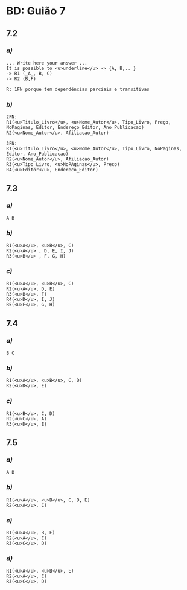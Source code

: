 # BD: Guião 7


## ​7.2 
 
### *a)*

```
... Write here your answer ...
It is possible to <u>underline</u> -> {A, B,.. }
-> R1 (_A_, B, C)
-> R2 (B,F)

R: 1FN porque tem dependências parciais e transitivas
```

### *b)* 

```
2FN:
R1(<u>Titulo_Livro</u>, <u>Nome_Autor</u>, Tipo_Livro, Preço, NoPaginas, Editor, Endereço_Editor, Ano_Publicacao)
R2(<u>Nome_Autor</u>, Afiliacao_Autor)

3FN:
R1(<u>Titulo_Livro</u>, <u>Nome_Autor</u>, Tipo_Livro, NoPaginas, Editor, Ano_Publicacao)
R2(<u>Nome_Autor</u>, Afiliacao_Autor)
R3(<u>Tipo_Livro, <u>NoPAginas</u>, Preco)
R4(<u>Editor</u>, Endereco_Editor)
```




## ​7.3
 
### *a)*

```
A B
```


### *b)* 

```
R1(<u>A</u>, <u>B</u>, C)
R2(<u>A</u> , D, E, I, J)
R3(<u>B</u> , F, G, H)
```


### *c)* 

```
R1(<u>A</u>, <u>B</u>, C)
R2(<u>A</u>, D, E)
R3(<u>B</u>, F)
R4(<u>D</u>, I, J)
R5(<u>F</u>, G, H)
```


## ​7.4
 
### *a)*

```
B C
```


### *b)* 

```
R1(<u>A</u>, <u>B</u>, C, D)
R2(<u>D</u>, E)

```


### *c)* 

```
R1(<u>B</u>, C, D)
R2(<u>C</u>, A)
R3(<u>D</u>, E)
```



## ​7.5
 
### *a)*

```
A B
```

### *b)* 

```
R1(<u>A</u>, <u>B</u>, C, D, E)
R2(<u>A</u>, C)
```


### *c)* 

```
R1(<u>A</u>, B, E)
R2(<u>A</u>, C)
R3(<u>C</u>, D)
```

### *d)* 

```
R1(<u>A</u>, <u>B</u>, E)
R2(<u>A</u>, C)
R3(<u>C</u>, D)
```

